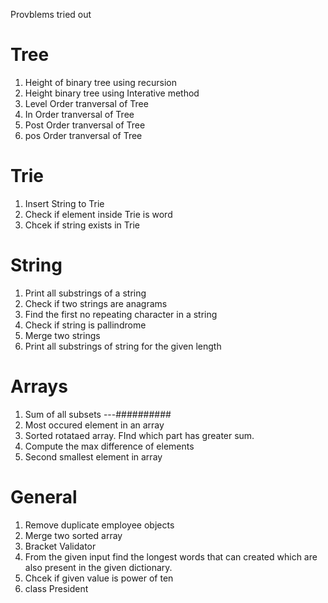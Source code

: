 Provblems tried out

# Tree
1. Height of binary tree using recursion
2. Height binary tree using Interative method
3. Level Order tranversal of Tree
4. In Order tranversal of Tree
5. Post Order tranversal of Tree
6. pos Order tranversal of Tree

# Trie
1. Insert String to Trie
2. Check if element inside Trie is word
3. Chcek if string exists in Trie

# String
1. Print all substrings of a string
2. Check if two strings are anagrams
3. Find the first no repeating character in a string
4. Check if string is pallindrome
5. Merge two strings
6. Print all substrings of string for the given length

# Arrays
1. Sum of all subsets ---##########
2. Most occured element in an array
3. Sorted rotataed array. FInd which part has greater sum.
4. Compute the max difference of elements
5. Second smallest element in array

# General
1. Remove duplicate employee objects
2. Merge two sorted array
3. Bracket Validator
4. From the given input find the longest words that can created which are also present in the given 
dictionary.
5. Chcek if given value is power of ten
6. class President



